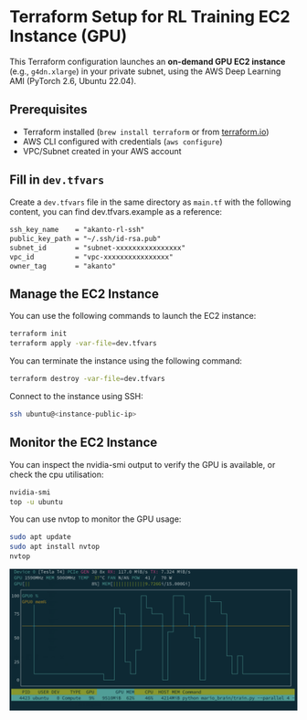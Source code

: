 # Terraform Setup for RL Training EC2 Instance (GPU)

This Terraform configuration launches an **on-demand GPU EC2 instance** (e.g., `g4dn.xlarge`) in your private subnet, using the AWS Deep Learning AMI (PyTorch 2.6, Ubuntu 22.04).

## Prerequisites

- Terraform installed (`brew install terraform` or from [terraform.io](https://terraform.io))
- AWS CLI configured with credentials (`aws configure`)
- VPC/Subnet created in your AWS account

## Fill in `dev.tfvars`

Create a `dev.tfvars` file in the same directory as `main.tf` with the following content, you can find dev.tfvars.example as a reference:

```hcl
ssh_key_name    = "akanto-rl-ssh"
public_key_path = "~/.ssh/id-rsa.pub"
subnet_id       = "subnet-xxxxxxxxxxxxxxxx"
vpc_id          = "vpc-xxxxxxxxxxxxxxxx"
owner_tag       = "akanto"
```

## Manage the EC2 Instance

You can use the following commands to launch the EC2 instance:

```bash
terraform init
terraform apply -var-file=dev.tfvars
```

You can terminate the instance using the following command:

```bash
terraform destroy -var-file=dev.tfvars
```

Connect to the instance using SSH:

```bash
ssh ubuntu@<instance-public-ip>
```

## Monitor the EC2 Instance

You can inspect the nvidia-smi output to verify the GPU is available, or check the cpu utilisation:

```bash
nvidia-smi
top -u ubuntu
```

You can use nvtop to monitor the GPU usage:

```bash
sudo apt update
sudo apt install nvtop
nvtop
```

![nvtop](nvtop.png)
